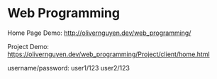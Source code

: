 <h1>Web Programming</h1>

Home Page Demo: http://olivernguyen.dev/web_programming/

Project Demo: https://olivernguyen.dev/web_programming/Project/client/home.html

username/password: user1/123 user2/123
